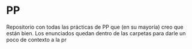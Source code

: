 # PP
Repositorio con todas las prácticas de PP que (en su mayoría) creo que están bien. Los enunciados quedan dentro de las carpetas para darle un poco de contexto a la pr
